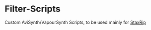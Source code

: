 # Filter-Scripts
Custom AviSynth/VapourSynth Scripts, to be used mainly for [StaxRip](https://github.com/staxrip/staxrip)